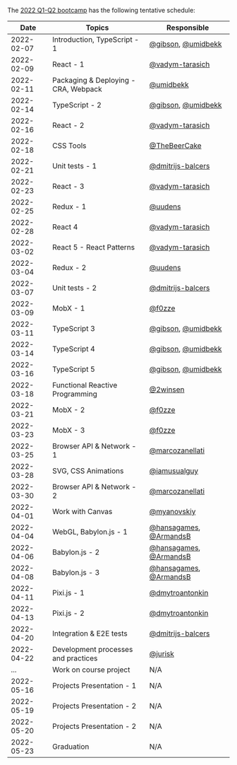 The [2022 Q1-Q2 bootcamp](https://typescript-bootcamp.evolution.com/) has the following tentative schedule:

| Date       | Topics                                   | Responsible                                                                    |
|------------|------------------------------------------|--------------------------------------------------------------------------------|
| 2022-02-07 | Introduction, TypeScript - 1             | [@gibson](https://github.com/gibson), [@umidbekk](https://github.com/umidbekk) |
| 2022-02-09 | React - 1                                | [@vadym-tarasich](https://github.com/vadym-tarasich)                           |
| 2022-02-11 | Packaging & Deploying - CRA, Webpack     | [@umidbekk](https://github.com/umidbekk)                                       |
| 2022-02-14 | TypeScript - 2                           | [@gibson](https://github.com/gibson), [@umidbekk](https://github.com/umidbekk) |
| 2022-02-16 | React - 2                                | [@vadym-tarasich](https://github.com/vadym-tarasich)                           |
| 2022-02-18 | CSS Tools                                | [@TheBeerCake](https://github.com/TheBeerCake)                                 |
| 2022-02-21 | Unit tests - 1                           | [@dmitrijs-balcers](https://github.com/dmitrijs-balcers)                       |
| 2022-02-23 | React - 3                                | [@vadym-tarasich](https://github.com/vadym-tarasich)                           |
| 2022-02-25 | Redux - 1                                | [@uudens](https://github.com/uudens)                                           |
| 2022-02-28 | React 4                                  | [@vadym-tarasich](https://github.com/vadym-tarasich)                           |
| 2022-03-02 | React 5 - React Patterns                 | [@vadym-tarasich](https://github.com/vadym-tarasich)                           |
| 2022-03-04 | Redux - 2                                | [@uudens](https://github.com/uudens)                                           |
| 2022-03-07 | Unit tests - 2                           | [@dmitrijs-balcers](https://github.com/dmitrijs-balcers)                       |
| 2022-03-09 | MobX - 1                                 | [@f0zze](https://github.com/f0zze)                                             |
| 2022-03-11 | TypeScript 3                             | [@gibson](https://github.com/gibson), [@umidbekk](https://github.com/umidbekk) |
| 2022-03-14 | TypeScript 4                             | [@gibson](https://github.com/gibson), [@umidbekk](https://github.com/umidbekk) |
| 2022-03-16 | TypeScript 5                             | [@gibson](https://github.com/gibson), [@umidbekk](https://github.com/umidbekk) |
| 2022-03-18 | Functional Reactive Programming          | [@2winsen](https://github.com/2winsen)                                         |
| 2022-03-21 | MobX - 2                                 | [@f0zze](https://github.com/f0zze)                                             |
| 2022-03-23 | MobX - 3                                 | [@f0zze](https://github.com/f0zze)                                             |
| 2022-03-25 | Browser API & Network - 1                | [@marcozanellati](https://github.com/marcozanellati)                           |
| 2022-03-28 | SVG, CSS Animations                      | [@iamusualguy](https://github.com/iamusualguy)                                 |
| 2022-03-30 | Browser API & Network - 2                | [@marcozanellati](https://github.com/marcozanellati)                           |
| 2022-04-01 | Work with Canvas                         | [@myanovskiy](https://github.com/myanovskiy)                                   |
| 2022-04-04 | WebGL, Babylon.js - 1                    | [@hansagames](https://github.com/hansagames), [@ArmandsB](https://github.com/ArmandsB)                                   |
| 2022-04-06 | Babylon.js - 2                           | [@hansagames](https://github.com/hansagames), [@ArmandsB](https://github.com/ArmandsB)                                   |
| 2022-04-08 | Babylon.js - 3                           | [@hansagames](https://github.com/hansagames), [@ArmandsB](https://github.com/ArmandsB)                                   |
| 2022-04-11 | Pixi.js - 1                              | [@dmytroantonkin](https://github.com/dmytroantonkin)                           |
| 2022-04-13 | Pixi.js - 2                              | [@dmytroantonkin](https://github.com/dmytroantonkin)                           |
| 2022-04-20 | Integration & E2E tests                  | [@dmitrijs-balcers](https://github.com/dmitrijs-balcers)                       |
| 2022-04-22 | Development processes and practices      | [@jurisk](https://github.com/jurisk)                                           |
| ...        | Work on course project                   | N/A                                                                            |
| 2022-05-16 | Projects Presentation - 1                | N/A                                                                            |
| 2022-05-19 | Projects Presentation - 2                | N/A                                                                            |
| 2022-05-20 | Projects Presentation - 2                | N/A                                                                            |
| 2022-05-23 | Graduation                               | N/A                                                                            |
